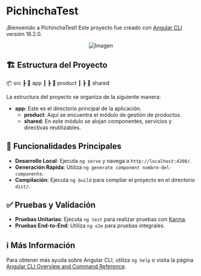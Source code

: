 # PichinchaTest

¡Bienvenido a PichinchaTest! Este proyecto fue creado con [Angular CLI](https://github.com/angular/angular-cli) versión 16.2.0.

<div align="center">
  <img src="https://www.mouseinteractivo.com/wp-content/uploads/mouse-pichincha-0.jpg" alt="Imagen" />
</div>

## 🏗️ Estructura del Proyecto

📦 src
┣ 📂 app
┃ ┣ 📂 product
┃ ┣ 📂 shared


La estructura del proyecto se organiza de la siguiente manera:

- **app**: Este es el directorio principal de la aplicación.
  - **product**: Aquí se encuentra el módulo de gestión de productos.
  - **shared**: En este módulo se alojan componentes, servicios y directivas reutilizables.

## 🚀 Funcionalidades Principales

- **Desarrollo Local**: Ejecuta `ng serve` y navega a `http://localhost:4200/`.
- **Generación Rápida**: Utiliza `ng generate component nombre-del-componente`.
- **Compilación**: Ejecuta `ng build` para compilar el proyecto en el directorio `dist/`.

## ✅ Pruebas y Validación

- **Pruebas Unitarias**: Ejecuta `ng test` para realizar pruebas con [Karma](https://karma-runner.github.io).
- **Pruebas End-to-End**: Utiliza `ng e2e` para pruebas integrales.

## ℹ️ Más Información

Para obtener más ayuda sobre Angular CLI, utiliza `ng help` o visita la página [Angular CLI Overview and Command Reference](https://angular.io/cli).
